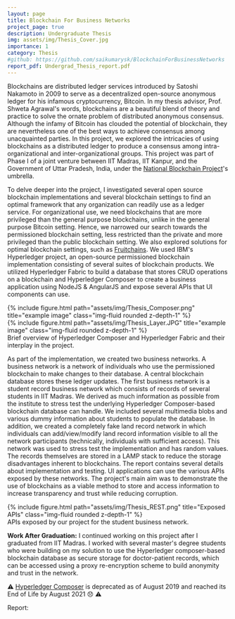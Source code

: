 ```yaml
---
layout: page
title: Blockchain For Business Networks
project_page: true
description: Undergraduate Thesis
img: assets/img/Thesis_Cover.jpg
importance: 1
category: Thesis
#github: https://github.com/saikumarysk/BlockchainForBusinessNetworks
report_pdf: Undergrad_Thesis_report.pdf
---
```


Blockchains are distributed ledger services introduced by Satoshi Nakamoto in 2009 to serve as a decentralized open-source anonymous ledger for his infamous cryptocurrency, Bitcoin.
In my thesis advisor, Prof. Shweta Agrawal's words, blockchains are a beautiful blend of theory and practice to solve the ornate problem of distributed anonymous consensus.
Although the infamy of Bitcoin has clouded the potential of blockchain, they are nevertheless one of the best ways to achieve consensus among unacquainted parties.
In this project, we explored the intricacies of using blockchains as a distributed ledger to produce a consensus among intra-organizational and inter-organizational groups.
This project was part of Phase I of a joint venture between IIT Madras, IIT Kanpur, and the Government of Uttar Pradesh, India, under the [National Blockchain Project](https://blockchain.cse.iitk.ac.in/index.html#about)'s umbrella.

To delve deeper into the project, I investigated several open source blockchain implementations and several blockchain settings to find an optimal framework that any organization can readily use as a ledger service.
For organizational use, we need blockchains that are more privileged than the general purpose blockchains, unlike in the general purpose Bitcoin setting.
Hence, we narrowed our search towards the permissioned blockchain setting, less restricted than the private and more privileged than the public blockchain setting.
We also explored solutions for optimal blockchain settings, such as [Fruitchains](https://eprint.iacr.org/2016/916.pdf).
We used IBM's Hyperledger project, an open-source permissioned blockchain implementation consisting of several suites of blockchain products.
We utilized Hyperledger Fabric to build a database that stores CRUD operations on a blockchain and Hyperledger Composer to create a business application using NodeJS & AngularJS and expose several APIs that UI components can use.

<div class="row">
    <div class="col-sm-8 mt-3 mt-md-0">
        {% include figure.html path="assets/img/Thesis_Composer.png" title="example image" class="img-fluid rounded z-depth-1" %}
    </div>
    <div class="col-sm-4 mt-3 mt-md-0">
        {% include figure.html path="assets/img/Thesis_Layer.JPG" title="example image" class="img-fluid rounded z-depth-1" %}
    </div>
</div>
<div class="caption">
    Brief overview of Hyperledger Composer and Hyperledger Fabric and their interplay in the project.
</div>

As part of the implementation, we created two business networks.
A business network is a network of individuals who use the permissioned blockchain to make changes to their database.
A central blockchain database stores these ledger updates.
The first business network is a student record business network which consists of records of several students in IIT Madras.
We derived as much information as possible from the institute to stress test the underlying Hyperledger Composer-based blockchain database can handle.
We included several multimedia blobs and various dummy information about students to populate the database.
In addition, we created a completely fake land record network in which individuals can add/view/modify land record information visible to all the network participants (technically, individuals with sufficient access).
This network was used to stress test the implementation and has random values.
The records themselves are stored in a LAMP stack to reduce the storage disadvantages inherent to blockchains.
The report contains several details about implementation and testing.
UI applications can use the various APIs exposed by these networks.
The project's main aim was to demonstrate the use of blockchains as a viable method to store and access information to increase transparency and trust while reducing corruption.

<div class="row">
    <div class="col-sm mt-md-0">
        {% include figure.html path="assets/img/Thesis_REST.png" title="Exposed APIs" class="img-fluid rounded z-depth-1" %}
    </div>
</div>
<div class="caption">
	    APIs exposed by our project for the student business network.
</div>

**Work After Graduation:** I continued working on this project after I graduated from IIT Madras.
I worked with several master's degree students who were building on my solution to use the Hyperledger composer-based blockchain database as secure storage for doctor-patient records, which can be accessed using a proxy re-encryption scheme to build anonymity and trust in the network.

:warning: [Hyperledger Composer](https://hyperledger.github.io/composer/latest/) is deprecated as of August 2019 and reached its End of Life by August 2021 :disappointed: :warning:
<div class='social'>
<div class="contact-icons">
  Report: <a href="{{ page.report_pdf | prepend: 'assets/pdf/' | relative_url}}" target="_blank" rel="noopener noreferrer"><i class="fas fa-file-pdf"></i></a>
</div>
</div>

<!-- Source Code: <a href="{{ page.github }}" title="GitHub"><i class="fab fa-github"></i></a> -->